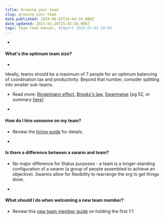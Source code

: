 ```yaml
---
title: Growing your team
slug: growing-your-team
date_published: 2019-08-02T14:04:24.000Z
date_updated: 2021-01-28T15:02:56.000Z
tags: Team lead manual, #Import 2023-01-03 20:04
---
```


- 
#### What's the optimum team size?

- 
Ideally, teams should be a maximum of 7 people for an optimum balancing of coordination tax and productivity. Beyond that number, consider splitting into smaller sub-teams.

- Read more: [Ringelmann effect](https://en.wikipedia.org/wiki/Ringelmann_effect), [Brooks's law](https://en.wikipedia.org/wiki/Brooks%27s_law), [Swarmwise](https://falkvinge.net/files/2013/04/Swarmwise-2013-by-Rick-Falkvinge-v1.1-2013Sep01.pdf) [pg 52, or summary [here](https://docs.google.com/document/d/12Qema_8hPWuzDhqb8Tim66QZleVFcMXkVWICyH4nIT8/edit)]

- 
#### How do I hire someone on my team?

- Review the [hiring guide](__GHOST_URL__/hiring-guide/) for details.

- 
#### Is there a difference between a swarm and team?

- No major difference for Status purposes - a team is a longer-standing configuration of a swarm (a group of people assembled to achieve an objective). Swarms allow for flexibility to rearrange the org to get things done.

- 
#### What should I do when welcoming a new team member?

- Review this [new team member guide](__GHOST_URL__/welcoming-a-new-team-member/) on holding the first 1:1
